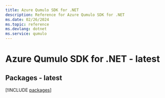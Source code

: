 ```yaml
---
title: Azure Qumulo SDK for .NET
description: Reference for Azure Qumulo SDK for .NET
ms.date: 02/26/2024
ms.topic: reference
ms.devlang: dotnet
ms.service: qumulo
---
```

# Azure Qumulo SDK for .NET - latest
## Packages - latest
[!INCLUDE [packages](qumulo-index.md)]